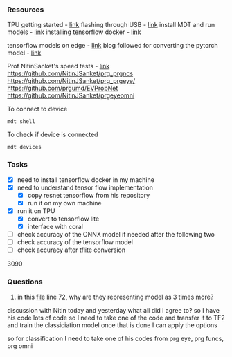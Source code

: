 
### Resources 
TPU getting started - [link](https://coral.ai/docs/dev-board/get-started/)
flashing through USB - [link](https://coral.ai/docs/dev-board/reflash/#flash-a-new-board)
install MDT and run models - [link](https://coral.ai/docs/dev-board/get-started/#install-mdt)
installing tensorflow docker - [link](https://www.tensorflow.org/install/docker)

tensorflow models on edge - [link](https://coral.ai/docs/edgetpu/models-intro/#compatibility-overview)
blog followed for converting the pytorch model - [link](https://towardsdatascience.com/my-journey-in-converting-pytorch-to-tensorflow-lite-d244376beed)

Prof NitinSanket's speed tests - [link](https://github.com/NitinJSanket/prg_prgncs)
https://github.com/NitinJSanket/prg_prgncs
https://github.com/NitinJSanket/prg_prgeye/
https://github.com/prgumd/EVPropNet
https://github.com/NitinJSanket/prgeyeomni


To connect to device 
```
mdt shell
```

To check if device is connected 
```
mdt devices
```

### Tasks
- [x] need to install tensorflow docker in my machine
- [x] need to understand tensor flow implementation
	- [x] copy resnet tensorflow from his repository
	- [x] run it on my own machine
- [x] run it on TPU
	- [x] convert to tensorflow lite
	- [x] interface with coral
- [ ] check accuracy of the ONNX model if needed after the following two
- [ ] check accuracy of the tensorflow model 
- [ ] check accuracy after tflite conversion

3090

### Questions

1. in this [file](https://github.com/NitinJSanket/prg_prgeye/blob/5780f9755c1da5551074920ce2147a92f623296d/Software/DeepLearning/SpeedTests/CreateNetwork.py) line 72, why are they representing model as 3 times more?


discussion with Nitin today and yesterday 
what all did I agree to? 
so I have his code 
lots of code 
so I need to take one of the code and transfer it to TF2 
and train the classiciation model 
once that is done I can apply the options 

so for classification I need to take one of his codes from prg eye, prg funcs, prg omni
